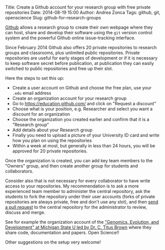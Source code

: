 Title: Create a Github account for your research group with free private repositories
Date: 2014-08-19 15:00
Author: Andrea Zonca
Tags: github, git, openscience
Slug: github-for-research-groups

[Github](https://github.com/) allows a research group to create their own webpage where they can host, share and develop their software using the `git` version control system and the powerful Github online issue-tracking interface.

Since February 2014 Github also offers 20 private repositories to research groups and classrooms, plus unlimited public repositories.
Private repositories are useful for early stages of development or if it is necessary to keep software secret before publication, at publication they can easily switched to public repositories and free up their slot.

Here the steps to set this up:

* Create a user account on Github and choose the free plan, use your `.edu` email address
* Create an organization account for your research group
* Go to https://education.github.com/ and click on "Request a discount"
* Choose what is your position, e.g. Researcher and select you want a discount for an organization
* Choose the organization you created earlier and confirm that it is a "Research group"
* Add details about your Research group
* Finally you need to upload a picture of your University ID card and write how you plan on using the repositories
* Within a week at most, but generally in less than 24 hours, you will be approved for 20 private repositories.

Once the organization is created, you can add key team members to the "Owners" group, and then create another group for students and collaborators.

Consider also that is not necessary for every collaborator to have write access to your repositories. My recommendation is to ask a more experienced team member to administer the central repository, ask the students to fork the repository under their user accounts (forks of private repositories are always private, free and don't use any slot), and then [send a pull request](https://help.github.com/articles/using-pull-requests) to the central repository for the administrator to review, discuss and merge.

See for example the organization account of the ["Genomics, Evolution, and Development" at Michigan State U led by Dr. C. Titus Brown](https://github.com/ged-lab) where they share code, documentation and papers. Open Science!!

Other suggestions on the setup very welcome!